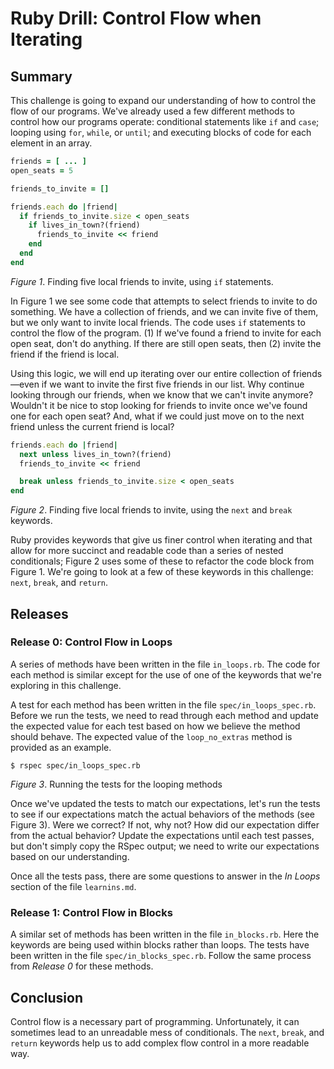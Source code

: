 # Ruby Drill: Control Flow when Iterating

## Summary
This challenge is going to expand our understanding of how to control the flow of our programs. We've already used a few different methods to control how our programs operate:  conditional statements like `if` and `case`; looping using `for`, `while`, or `until`; and executing blocks of code for each element in an array.

```ruby
friends = [ ... ]
open_seats = 5

friends_to_invite = []

friends.each do |friend|
  if friends_to_invite.size < open_seats
    if lives_in_town?(friend)
      friends_to_invite << friend
    end
  end
end
```
*Figure 1*. Finding five local friends to invite, using `if` statements.

In Figure 1 we see some code that attempts to select friends to invite to do something. We have a collection of friends, and we can invite five of them, but we only want to invite local friends. The code uses `if` statements to control the flow of the program. (1) If we've found a friend to invite for each open seat, don't do anything. If there are still open seats, then (2) invite the friend if the friend is local.

Using this logic, we will end up iterating over our entire collection of friends—even if we want to invite the first five friends in our list. Why continue looking through our friends, when we know that we can't invite anymore?  Wouldn't it be nice to stop looking for friends to invite once we've found one for each open seat? And, what if we could just move on to the next friend unless the current friend is local?

```ruby
friends.each do |friend|
  next unless lives_in_town?(friend)
  friends_to_invite << friend

  break unless friends_to_invite.size < open_seats
end
```
*Figure 2*. Finding five local friends to invite, using the `next` and `break` keywords.

Ruby provides keywords that give us finer control when iterating and that allow for more succinct and readable code than a series of nested conditionals; Figure 2 uses some of these to refactor the code block from Figure 1. We're going to look at a few of these keywords in this challenge: `next`, `break`, and `return`.


## Releases
### Release 0: Control Flow in Loops
A series of methods have been written in the file `in_loops.rb`. The code for each method is similar except for the use of one of the keywords that we're exploring in this challenge.

A test for each method has been written in the file `spec/in_loops_spec.rb`. Before we run the tests, we need to read through each method and update the expected value for each test based on how we believe the method should behave.  The expected value of the `loop_no_extras` method is provided as an example.

```
$ rspec spec/in_loops_spec.rb
```
*Figure 3*.  Running the tests for the looping methods

Once we've updated the tests to match our expectations, let's run the tests to see if our expectations match the actual behaviors of the methods (see Figure 3). Were we correct? If not, why not?  How did our expectation differ from the actual behavior? Update the expectations until each test passes, but don't simply copy the RSpec output; we need to write our expectations based on our understanding.

Once all the tests pass, there are some questions to answer in the *In Loops* section of the file `learnins.md`.


### Release 1: Control Flow in Blocks
A similar set of methods has been written in the file `in_blocks.rb`. Here the keywords are being used within blocks rather than loops.  The tests have been written in the file `spec/in_blocks_spec.rb`. Follow the same process from *Release 0* for these methods.


## Conclusion
Control flow is a necessary part of programming. Unfortunately, it can sometimes lead to an unreadable mess of conditionals.  The `next`, `break`, and `return` keywords help us to add complex flow control in a more readable way.